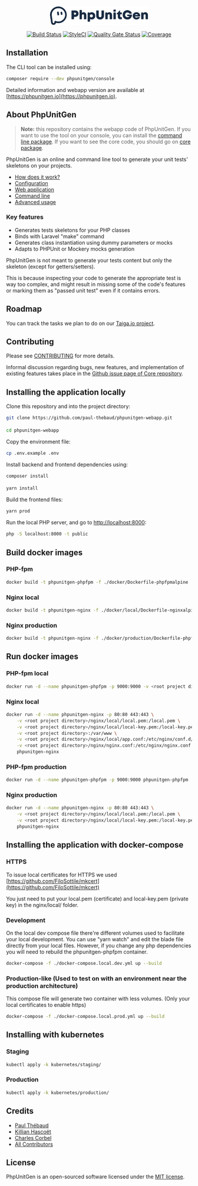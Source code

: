 <p align="center"><img src="https://raw.githubusercontent.com/paul-thebaud/phpunitgen-webapp/main/resources/svg/logo.svg?sanitize=true" alt="PhpUnitGen" height="50"></p>

<p align="center">
<a href="https://github.com/paul-thebaud/phpunitgen-webapp/actions/workflows/main.yml" target="_blank"><img src="https://github.com/paul-thebaud/phpunitgen-webapp/actions/workflows/main.yml/badge.svg" alt="Build Status"></a>
<a href="https://github.styleci.io/repos/190246860" target="_blank"><img src="https://github.styleci.io/repos/190246860/shield?branch=main&style=flat" alt="StyleCI"></a>
<a href="https://sonarcloud.io/dashboard?id=paul-thebaud_phpunitgen-webapp" target="_blank"><img src="https://sonarcloud.io/api/project_badges/measure?project=paul-thebaud_phpunitgen-webapp&metric=alert_status" alt="Quality Gate Status"></a>
<a href="https://sonarcloud.io/dashboard?id=paul-thebaud_phpunitgen-webapp" target="_blank"><img src="https://sonarcloud.io/api/project_badges/measure?project=paul-thebaud_phpunitgen-webapp&metric=coverage" alt="Coverage"></a>
</p>

## Installation

The CLI tool can be installed using:
```bash
composer require --dev phpunitgen/console
```

Detailed information and webapp version are available at
[https://phpunitgen.io](https://phpunitgen.io).

## About PhpUnitGen

> **Note:** this repository contains the webapp code of PhpUnitGen. If you want to use
> the tool on your console, you can install the
> [command line package](https://github.com/paul-thebaud/phpunitgen-console). 
> If you want to see the core code, you should go on
> [core package](https://github.com/paul-thebaud/phpunitgen-core).

PhpUnitGen is an online and command line tool to generate your unit tests'
skeletons on your projects.

- [How does it work?](https://phpunitgen.io/docs#/en/how-does-it-work)
- [Configuration](https://phpunitgen.io/docs#/en/configuration)
- [Web application](https://phpunitgen.io/docs#/en/webapp)
- [Command line](https://phpunitgen.io/docs#/en/command-line)
- [Advanced usage](https://phpunitgen.io/docs#/en/advanced-usage)

### Key features

- Generates tests skeletons for your PHP classes
- Binds with Laravel "make" command
- Generates class instantiation using dummy parameters or mocks
- Adapts to PHPUnit or Mockery mocks generation

PhpUnitGen is not meant to generate your tests content but only the skeleton (except for getters/setters).

This is because inspecting your code to generate the appropriate test is
way too complex, and might result in missing some of the code's features
or marking them as "passed unit test" even if it contains errors.

## Roadmap

You can track the tasks we plan to do on our
[Taiga.io project](https://tree.taiga.io/project/paul-thebaud-phpunitgen/kanban).

## Contributing

Please see [CONTRIBUTING](CONTRIBUTING.md) for more details.

Informal discussion regarding bugs, new features, and implementation of
existing features takes place in the
[Github issue page of Core repository](https://github.com/paul-thebaud/phpunitgen-core/issues).

## Installing the application locally

Clone this repository and into the project directory:

```bash
git clone https://github.com/paul-thebaud/phpunitgen-webapp.git

cd phpunitgen-webapp
```

Copy the environment file:

```bash
cp .env.example .env
```

Install backend and frontend dependencies using:

```bash
composer install

yarn install
```

Build the frontend files:

```bash
yarn prod
```

Run the local PHP server, and go to [http://localhost:8000](http://localhost:8000):

```bash
php -S localhost:8000 -t public
```

## Build docker images

### PHP-fpm

```bash
docker build -t phpunitgen-phpfpm -f ./docker/Dockerfile-phpfpmalpine .
```

### Nginx local

```bash
docker build -t phpunitgen-nginx -f ./docker/local/Dockerfile-nginxalpine .
```

### Nginx production

```bash
docker build -t phpunitgen-nginx -f ./docker/production/Dockerfile-phpfpmalpine .
```

## Run docker images

### PHP-fpm local

```bash
docker run -d --name phpunitgen-phpfpm -p 9000:9000 -v <root project directory>:/var/wwww phpunitgen-phpfpm
```

### Nginx local
```bash
docker run -d --name phpunitgen-nginx -p 80:80 443:443 \
    -v <root project directory>/nginx/local/local.pem:/local.pem \
    -v <root project directory>/nginx/local/local-key.pem:/local-key.pem \
    -v <root project directory>:/var/www \
    -v <root project directory>/nginx/local/app.conf:/etc/nginx/conf.d/default.conf \
    -v <root project directory>/nginx/nginx.conf:/etc/nginx/nginx.conf \
    phpunitgen-nginx
```

### PHP-fpm production

```bash
docker run -d --name phpunitgen-phpfpm -p 9000:9000 phpunitgen-phpfpm
```

### Nginx production
```bash
docker run -d --name phpunitgen-nginx -p 80:80 443:443 \
    -v <root project directory>/nginx/local/local.pem:/local.pem \
    -v <root project directory>/nginx/local/local-key.pem:/local-key.pem \
    phpunitgen-nginx
```

## Installing the application with docker-compose

### HTTPS

To issue local certificates for HTTPS we used [https://github.com/FiloSottile/mkcert](https://github.com/FiloSottile/mkcert)

You just need to put your local.pem (certificate) and local-key.pem (private key) in the nginx/local/ folder.

### Development

On the local dev compose file there're different volumes used to facilitate your local development.
You can use "yarn watch" and edit the blade file directly from your local files.
However, if you change any php dependencies you will need to rebuild the phpunitgen-phpfpm container.

```bash
docker-compose -f ./docker-compose.local.dev.yml up --build
```

### Production-like (Used to test on with an environment near the production architecture)

This compose file will generate two container with less volumes. (Only your local certificates to enable https)

```bash
docker-compose -f ./docker-compose.local.prod.yml up --build
```

## Installing with kubernetes

### Staging

```bash
kubectl apply -k kubernetes/staging/
```

### Production

```bash
kubectl apply -k kubernetes/production/
```

## Credits

- [Paul Thébaud](https://github/paul-thebaud)
- [Killian Hascoët](https://github.com/KillianH)
- [Charles Corbel](https://dribbble.com/CorbelC)
- [All Contributors](https://github.com/paul-thebaud/phpunitgen-core/graphs/contributors)

## License

PhpUnitGen is an open-sourced software licensed under the
[MIT license](https://opensource.org/licenses/MIT).
